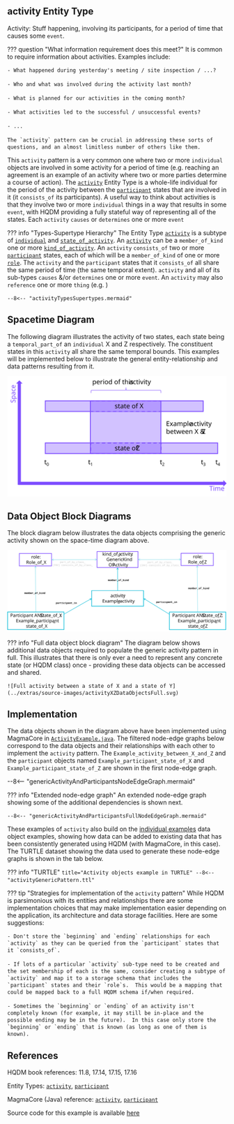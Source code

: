 ## **activity** Entity Type

Activity: Stuff happening, involving its participants, for a period of time that causes some `event`.  


??? question "What information requirement does this meet?"
    It is common to require information about activities.  Examples include:

    - What happened during yesterday's meeting / site inspection / ...?

    - Who and what was involved during the activity last month?

    - What is planned for our activities in the coming month?

    - What activities led to the successful / unsuccessful events?

    - ...

    The `activity` pattern can be crucial in addressing these sorts of questions, and an almost limitless number of others like them.

This `activity` pattern is a very common one where two or more `individual` objects are involved in some activity for a period of time (e.g. reaching an agreement is an example of an activity where two or more parties determine a course of action).  The [`activity`](https://github.com/hqdmTop/hqdmFramework/wiki/activity) Entity Type is a whole-life individual for the period of the activity between the [`participant`](https://github.com/hqdmTop/hqdmFramework/wiki/participant) states that are involved in it (it `consists_of` its participants).  A useful way to think about activities is that they involve two or more `individual` things in a way that results in some `event`, with HQDM providing a fully stateful way of representing all of the states.  Each `activity` `causes` or `determines` one or more `event`


??? info "Types-Supertype Hierarchy"
    The Entity Type [`activity`](https://github.com/hqdmTop/hqdmFramework/wiki/activity) is a subtype of [`individual`](https://github.com/hqdmTop/hqdmFramework/wiki/individual) and [`state_of_activity`](https://github.com/hqdmTop/hqdmFramework/wiki/state_of_activity).  An [`activity`](https://github.com/hqdmTop/hqdmFramework/wiki/activity) can be a `member_of_kind` one or more [`kind_of_activity`](https://github.com/hqdmTop/hqdmFramework/wiki/kind_of_activity).  An `activity` `consists_of` two or more [`participant`](https://github.com/hqdmTop/hqdmFramework/wiki/participant) states, each of which will be a `member_of_kind` of one or more [`role`](https://github.com/hqdmTop/hqdmFramework/wiki/role).  The `activity` and the `participant` states that it `consists_of` all share the same period of time (the same temporal extent).  `activity` and all of its sub-types `causes` &/or `determines` one or more `event`.  An `activity` may also `reference` one or more `thing` (e.g. )

    --8<-- "activityTypesSupertypes.mermaid"

## Spacetime Diagram
The following diagram illustrates the activity of two states, each state being a `temporal_part_of` an `individual` X and Z respectively.  The constituent states in this `activity` all share the same temporal bounds.  This examples will be implemented below to illustrate the general entity-relationship and data patterns resulting from it.

![An activity between a state of X and a state of Z](../extras/source-images/activityXZ.svg)

## Data Object Block Diagrams
The block diagram below illustrates the data objects comprising the generic activity shown on the space-time diagram above.

![Data object block diagram of activity between a state of X and a state of Z](../extras/source-images/activityXZDataObjects.svg)

??? info "Full data object block diagram"
    The diagram below shows additional data objects required to populate the generic activity pattern in full.  This illustrates that there is only ever a need to represent any concrete state (or HQDM class) once - providing these data objects can be accessed and shared.

    ![Full activity between a state of X and a state of Y](../extras/source-images/activityXZDataObjectsFull.svg)


## Implementation
The data objects shown in the diagram above have been implemented using MagmaCore in [`ActivityExample.java`](https://github.com/ClimbingAl/code-for-hqdm-patterns/blob/main/patterns/src/main/java/patterns/hqdm/activity/ActivityExample.java).  The filtered node-edge graphs below correspond to the data objects and their relationships with each other to implement the `activity` pattern.  The `Example_activity_between_X_and_Z` and the `participant` objects named `Example_participant_state_of_X` and `Example_participant_state_of_Z` are shown in the first node-edge graph.

--8<-- "genericActivityAndParticipantsNodeEdgeGraph.mermaid"

??? info "Extended node-edge graph"
    An extended node-edge graph showing some of the additional dependencies is shown next.

    --8<-- "genericActivityAndParticipantsFullNodeEdgeGraph.mermaid"

These examples of `activity` also build on the [individual examples](../individual/individual.md) data object examples, showing how data can be added to existing data that has been consistently generated using HQDM (with MagmaCore, in this case).  The TURTLE dataset showing the data used to generate these node-edge graphs is shown in the tab below.

??? info "TURTLE"
    ``` title="Activity objects example in TURTLE"
    --8<-- "activityGenericPattern.ttl"
    ```

??? tip "Strategies for implementation of the `activity` pattern"
    While HQDM is parsimonious with its entities and relationships there are some implementation choices that may make implementation easier depending on the application, its architecture and data storage facilities.  Here are some suggestions:

    - Don't store the `beginning` and `ending` relationships for each `activity` as they can be queried from the `participant` states that it `consists_of`.

    - If lots of a particular `activity` sub-type need to be created and the set membership of each is the same, consider creating a subtype of `activity` and map it to a storage schema that includes the `participant` states and their `role`s.  This would be a mapping that could be mapped back to a full HQDM schema if/when required.

    - Sometimes the `beginning` or `ending` of an activity isn't completely known (for example, it may still be in-place and the possible ending may be in the future).  In this case only store the `beginning` or `ending` that is known (as long as one of them is known).


## References

HQDM book references: 11.8, 17.14, 17.15, 17.16

Entity Types: [`activity`](https://github.com/hqdmTop/hqdmFramework/wiki/activity), [`participant`](https://github.com/hqdmTop/hqdmFramework/wiki/participant)

MagmaCore (Java) reference: [`activity`](https://github.com/gchq/MagmaCore/blob/main/hqdm/src/main/java/uk/gov/gchq/magmacore/hqdm/model/Activity.java), [`participant`](https://github.com/gchq/MagmaCore/blob/main/hqdm/src/main/java/uk/gov/gchq/magmacore/hqdm/model/Participant.java)

Source code for this example is available [here](https://github.com/ClimbingAl/code-for-hqdm-patterns/blob/main/patterns/src/main/java/patterns/hqdm/activity/ActivityExample.java)


